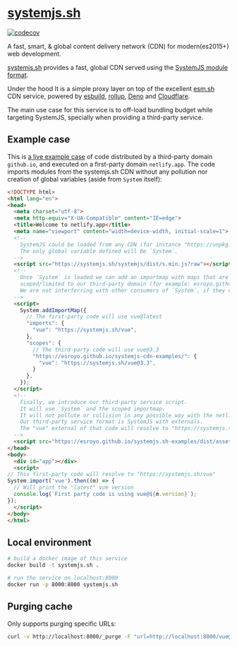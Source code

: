 # [systemjs.sh](https://systemjs.sh)

[![codecov](https://codecov.io/gh/esroyo/systemjs-cdn/graph/badge.svg?token=MRNXPM2JNH)](https://codecov.io/gh/esroyo/systemjs-cdn)

A fast, smart, &amp; global content delivery network (CDN) for modern(es2015+)
web development.

[systemjs.sh](https://systemjs.sh) provides a fast, global CDN served using the
[SystemJS module format](https://github.com/systemjs/systemjs/blob/main/docs/system-register.md).

Under the hood It is a simple proxy layer on top of the excellent
[esm.sh](https://esm.sh) CDN service, powered by
[esbuild](https://esbuild.github.io/), [rollup](https://rollupjs.org/),
[Deno](https://deno.com) and [Cloudflare](https://cloudflare.com).

The main use case for this service is to off-load bundling budget while
targeting SystemJS, specially when providing a third-party service.

## Example case

This is [a live example case](https://systemjs-cdn-examples.netlify.app/) of code distributed by a third-party domain
`github.io`, and executed on a first-party domain `netlify.app`. The code
imports modules from the systemjs.sh CDN without any pollution nor creation of
global variables (aside from `System` itself):

```html
<!DOCTYPE html>
<html lang="en">
<head>
  <meta charset="utf-8">
  <meta http-equiv="X-UA-Compatible" content="IE=edge">
  <title>Welcome to netlify.app</title>
  <meta name="viewport" content="width=device-width, initial-scale=1">
  <!--
    SystemJS could be loaded from any CDN (for instance "https://unpkg.com/systemjs/dist/s.min.js")
    The only global variable defined will be `System`.
  -->
  <script src="https://systemjs.sh/systemjs/dist/s.min.js?raw"></script>
  <!--
    Once `System` is loaded we can add an importmap with maps that are
    scoped/limited to our third-party domain (for example: esroyo.github.io).
    We are not interferring with other consumers of `System`, if they exist.
  -->
  <script>
    System.addImportMap({
      // The first-party code will use vue@latest
      "imports": {
        "vue": "https://systemjs.sh/vue",
      },
      "scopes": {
        // The third-party code will use vue@3.3
        "https://esroyo.github.io/systemjs-cdn-examples/": {
          "vue": "https://systemjs.sh/vue@3.3",
        }
      },
    });
  </script>
  <!--
    Finally, we introduce our third-party service script.
    It will use `System` and the scoped importmap.
    It will not pollute or collision in any possible way with the netlify.app code.
    Our third-party service format is SystemJS with externals.
    The "vue" external of that code will resolve to "https://systemjs.sh/vue@3.3"
  -->
  <script src="https://esroyo.github.io/systemjs.sh-examples/dist/assets/index.js"></script>
</head>
<body>
  <div id="app"></div>
  <script>
// This first-party code will resolve to "https://systemjs.sh/vue"
System.import('vue').then((m) => {
  // Will print the "latest" vue version
  console.log(`First party code is using vue@${m.version}`);
});
  </script>
</body>
</html>
```

## Local environment

```sh
# build a docker image of this service
docker build -t systemjs.sh .

# run the service on localhost:8000
docker run -p 8000:8000 systemjs.sh
```

## Purging cache

Only supports purging specific URLs:

```sh
curl -v http://localhost:8000/_purge -F "url=http://localhost:8000/vue@3.4.1"
```
